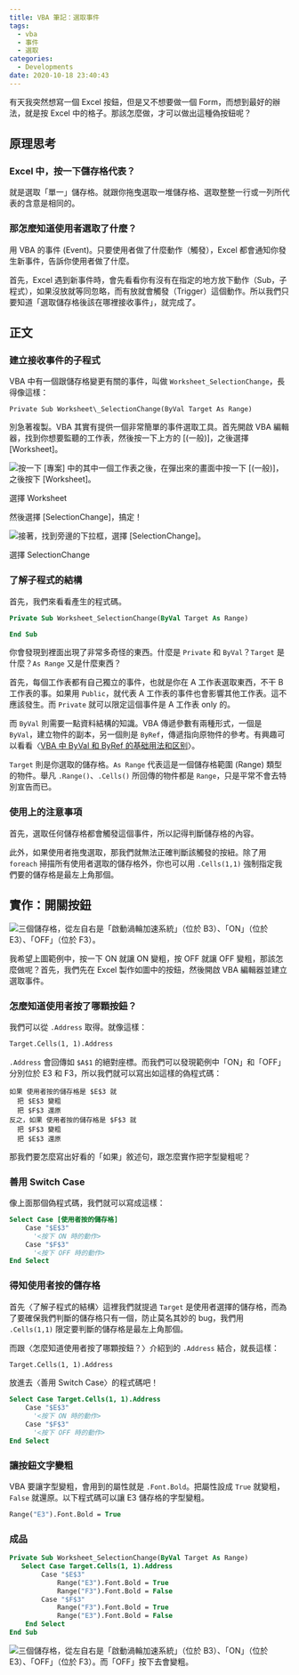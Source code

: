 ```yaml
---
title: VBA 筆記：選取事件
tags:
  - vba
  - 事件
  - 選取
categories:
  - Developments
date: 2020-10-18 23:40:43
---
```


有天我突然想寫一個 Excel 按鈕，但是又不想要做一個 Form，而想到最好的辦法，就是按 Excel 中的格子。那該怎麼做，才可以做出這種偽按鈕呢？
<!-- more -->
## 原理思考

### Excel 中，按一下儲存格代表？

就是選取「單一」儲存格。就跟你拖曳選取一堆儲存格、選取整整一行或一列所代表的含意是相同的。

### 那怎麼知道使用者選取了什麼？

用 VBA 的事件 (Event)。只要使用者做了什麼動作（觸發），Excel 都會通知你發生新事件，告訴你使用者做了什麼。

首先，Excel 遇到新事件時，會先看看你有沒有在指定的地方放下動作（Sub，子程式），如果沒放就等同忽略，而有放就會觸發（Trigger）這個動作。所以我們只要知道「選取儲存格後該在哪裡接收事件」，就完成了。

## 正文

### 建立接收事件的子程式

VBA 中有一個跟儲存格變更有關的事件，叫做 `Worksheet_SelectionChange`，長得像這樣：

`Private Sub Worksheet\_SelectionChange(ByVal Target As Range)`

別急著複製。VBA 其實有提供一個非常簡單的事件選取工具。首先開啟 VBA 編輯器，找到你想要監聽的工作表，然後按一下上方的 \[(一般)\]，之後選擇 \[Worksheet\]。

![按一下 [專案] 中的其中一個工作表之後，在彈出來的畫面中按一下 [(一般)]，之後按下 [Worksheet]。](image-5.webp)

選擇 Worksheet

然後選擇 \[SelectionChange\]，搞定！

![接著，找到旁邊的下拉框，選擇 [SelectionChange]。](image-6.webp)

選擇 SelectionChange

### 了解子程式的結構

首先，我們來看看產生的程式碼。

```vb
Private Sub Worksheet_SelectionChange(ByVal Target As Range)

End Sub
```

你會發現到裡面出現了非常多奇怪的東西。什麼是 `Private` 和 `ByVal`？`Target` 是什麼？`As Range` 又是什麼東西？

首先，每個工作表都有自己獨立的事件，也就是你在 A 工作表選取東西，不干 B 工作表的事。如果用 `Public`，就代表 A 工作表的事件也會影響其他工作表。這不應該發生。而 `Private` 就可以限定這個事件是 A 工作表 only 的。

而 `ByVal` 則需要一點資料結構的知識。VBA 傳遞參數有兩種形式，一個是 `ByVal`，建立物件的副本，另一個則是 `ByRef`，傳遞指向原物件的參考。有興趣可以看看〈[VBA 中 ByVal 和 ByRef 的基础用法和区别](https://www.lanrenexcel.com/vba-byval-byref-basic/)〉。

`Target` 則是你選取的儲存格。`As Range` 代表這是一個儲存格範圍 (Range) 類型的物件。舉凡 `.Range()`、`.Cells()` 所回傳的物件都是 `Range`，只是平常不會去特別宣告而已。

### 使用上的注意事項

首先，選取任何儲存格都會觸發這個事件，所以記得判斷儲存格的內容。

此外，如果使用者拖曳選取，那我們就無法正確判斷該觸發的按紐。除了用 `foreach` 掃描所有使用者選取的儲存格外，你也可以用 `.Cells(1,1)` 強制指定我們要的儲存格是最左上角那個。

## 實作：開關按鈕

![三個儲存格，從左自右是「啟動渦輪加速系統」（位於 B3）、「ON」（位於 E3）、「OFF」（位於 F3）。](image-9.webp)

我希望上圖範例中，按一下 ON 就讓 ON 變粗，按 OFF 就讓 OFF 變粗，那該怎麼做呢？首先，我們先在 Excel 製作如圖中的按鈕，然後開啟 VBA 編輯器並建立選取事件。

### 怎麼知道使用者按了哪顆按鈕？

我們可以從 `.Address` 取得。就像這樣：

```vb
Target.Cells(1, 1).Address
```

`.Address` 會回傳如 `$A$1` 的絕對座標。而我們可以發現範例中「ON」和「OFF」分別位於 E3 和 F3，所以我們就可以寫出如這樣的偽程式碼：

```plain
如果 使用者按的儲存格是 $E$3 就
  把 $E$3 變粗
  把 $F$3 還原
反之，如果 使用者按的儲存格是 $F$3 就
  把 $F$3 變粗
  把 $E$3 還原
```

那我們要怎麼寫出好看的「如果」敘述句，跟怎麼實作把字型變粗呢？

### 善用 Switch Case

像上面那個偽程式碼，我們就可以寫成這樣：

```vb
Select Case [使用者按的儲存格]
    Case "$E$3"
      '<按下 ON 時的動作>
    Case "$F$3"
      '<按下 OFF 時的動作>
End Select
```

### 得知使用者按的儲存格

首先〈了解子程式的結構〉這裡我們就提過 `Target` 是使用者選擇的儲存格，而為了要確保我們判斷的儲存格只有一個，防止莫名其妙的 bug，我們用 `.Cells(1,1)` 限定要判斷的儲存格是最左上角那個。

而跟〈怎麼知道使用者按了哪顆按鈕？〉介紹到的 `.Address` 結合，就長這樣：

```vb
Target.Cells(1, 1).Address
```

放進去〈善用 Switch Case〉的程式碼吧！

```vb
Select Case Target.Cells(1, 1).Address
    Case "$E$3"
      '<按下 ON 時的動作>
    Case "$F$3"
      '<按下 OFF 時的動作>
End Select
```

### 讓按鈕文字變粗

VBA 要讓字型變粗，會用到的屬性就是 `.Font.Bold`。把屬性設成 `True` 就變粗，`False` 就還原。以下程式碼可以讓 E3 儲存格的字型變粗。

```vb
Range("E3").Font.Bold = True
```

### 成品

```vb
Private Sub Worksheet_SelectionChange(ByVal Target As Range)
   Select Case Target.Cells(1, 1).Address
        Case "$E$3"
            Range("E3").Font.Bold = True
            Range("F3").Font.Bold = False
        Case "$F$3"
            Range("F3").Font.Bold = True
            Range("E3").Font.Bold = False
    End Select
End Sub
```

![三個儲存格，從左自右是「啟動渦輪加速系統」（位於 B3）、「ON」（位於 E3）、「OFF」（位於 F3）。而「OFF」按下去會變粗。](image-10.webp)
